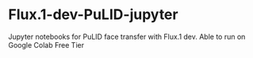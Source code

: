 # Flux.1-dev-PuLID-jupyter
Jupyter notebooks for PuLID face transfer with Flux.1 dev. Able to run on Google Colab Free Tier
